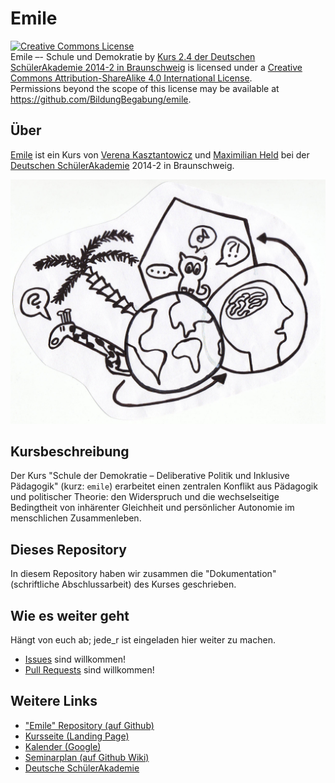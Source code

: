 # Emile

<a rel="license" href="http://creativecommons.org/licenses/by-sa/4.0/"><img alt="Creative Commons License" style="border-width:0" src="https://i.creativecommons.org/l/by-sa/4.0/88x31.png" /></a><br /><span xmlns:dct="http://purl.org/dc/terms/" property="dct:title">Emile –- Schule und Demokratie</span> by <a xmlns:cc="http://creativecommons.org/ns#" href="http://bildungbegabung.github.io/emile/" property="cc:attributionName" rel="cc:attributionURL">Kurs 2.4 der Deutschen SchülerAkademie 2014-2 in Braunschweig</a> is licensed under a <a rel="license" href="http://creativecommons.org/licenses/by-sa/4.0/">Creative Commons Attribution-ShareAlike 4.0 International License</a>.<br />Permissions beyond the scope of this license may be available at <a xmlns:cc="http://creativecommons.org/ns#" href="https://github.com/BildungBegabung/emile" rel="cc:morePermissions">https://github.com/BildungBegabung/emile</a>.


## Über

[Emile](http://bildungbegabung.github.io/emile/) ist ein Kurs von [Verena Kasztantowicz](https://gsp.hu-berlin.de/mitarbeiterinnen/lb-deutsch/v.-kasztantowicz) und [Maximilian Held](http://www.maxheld.de) bei der [Deutschen SchülerAkademie](https://www.deutsche-schuelerakademie.de) 2014-2 in Braunschweig.

![Kurslogo](/img/Kurslogo.JPG "Kurslogo")


## Kursbeschreibung

Der Kurs "Schule der Demokratie – Deliberative Politik und Inklusive Pädagogik" (kurz: `emile`) erarbeitet einen zentralen Konflikt aus Pädagogik und politischer Theorie:
den Widerspruch und die wechselseitige Bedingtheit von inhärenter Gleichheit und persönlicher Autonomie im menschlichen Zusammenleben.


## Dieses Repository

In diesem Repository haben wir zusammen die "Dokumentation" (schriftliche Abschlussarbeit) des Kurses geschrieben.


## Wie es weiter geht

Hängt von euch ab; jede_r ist eingeladen hier weiter zu machen.

- [Issues](https://github.com/BildungBegabung/emile/issues) sind willkommen!
- [Pull Requests](https://github.com/BildungBegabung/emile/pulls) sind willkommen!


## Weitere Links

- ["Emile" Repository (auf Github)](https://github.com/BildungBegabung/emile)
- [Kursseite (Landing Page)](http://bildungbegabung.github.io/emile)
- [Kalender (Google)](https://www.google.com/calendar/embed?src=0bivv5kcetbcuj9t6q6682quc8%40group.calendar.google.com&ctz=Europe/Berlin)
- [Seminarplan (auf Github Wiki)](https://github.com/BildungBegabung/emile/wiki)
- [Deutsche SchülerAkademie](https://www.deutsche-schuelerakademie.de)
